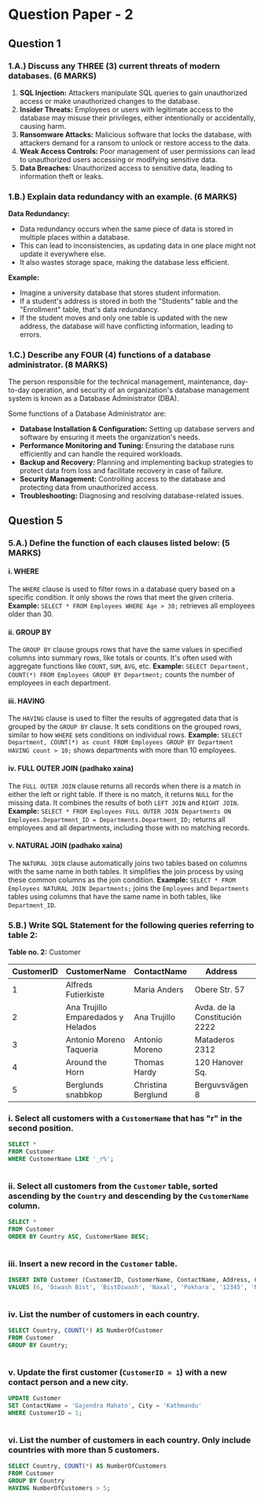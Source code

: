 # Question Paper - 2

## Question 1

### 1.A.) Discuss any THREE (3) current threats of modern databases. (6 MARKS)

1. **SQL Injection:** Attackers manipulate SQL queries to gain unauthorized access or make unauthorized changes to the database.
2. **Insider Threats:** Employees or users with legitimate access to the database may misuse their privileges, either intentionally or accidentally, causing harm.
3. **Ransomware Attacks:** Malicious software that locks the database, with attackers demand for a ransom to unlock or restore access to the data.
4. **Weak Access Controls:** Poor management of user permissions can lead to unauthorized users accessing or modifying sensitive data.
5. **Data Breaches:** Unauthorized access to sensitive data, leading to information theft or leaks.

### 1.B.) Explain data redundancy with an example. (6 MARKS)

**Data Redundancy:**

* Data redundancy occurs when the same piece of data is stored in multiple places within a database.
* This can lead to inconsistencies, as updating data in one place might not update it everywhere else.
* It also wastes storage space, making the database less efficient.

**Example:**

* Imagine a university database that stores student information.
* If a student's address is stored in both the "Students" table and the "Enrollment" table, that's data redundancy.
* If the student moves and only one table is updated with the new address, the database will have conflicting information, leading to errors.

### 1.C.) Describe any FOUR (4) functions of a database administrator. (8 MARKS)

The person responsible for the technical management, maintenance, day-to-day operation, and security of an organization's database management system is known as a Database Administrator (DBA).

Some functions of a Database Administrator are:

* **Database Installation & Configuration:** Setting up database servers and software by ensuring it meets the organization's needs.
* **Performance Monitoring and Tuning:** Ensuring the database runs efficiently and can handle the required workloads.
* **Backup and Recovery:** Planning and implementing backup strategies to protect data from loss and facilitate recovery in case of failure.
* **Security Management:** Controlling access to the database and protecting data from unauthorized access.
* **Troubleshooting:** Diagnosing and resolving database-related issues.

## Question 5

### 5.A.) Define the function of each clauses listed below: (5 MARKS)

#### **i. WHERE**

The `WHERE` clause is used to filter rows in a database query based on a specific condition. It only shows the rows that meet the given criteria. **Example:** `SELECT * FROM Employees WHERE Age > 30;` retrieves all employees older than 30.

#### **ii. GROUP BY**

The `GROUP BY` clause groups rows that have the same values in specified columns into summary rows, like totals or counts. It's often used with aggregate functions like `COUNT`, `SUM`, `AVG`, etc. **Example:** `SELECT Department, COUNT(*) FROM Employees GROUP BY Department;` counts the number of employees in each department.

#### **iii. HAVING**

The `HAVING` clause is used to filter the results of aggregated data that is grouped by the `GROUP BY` clause. It sets conditions on the grouped rows, similar to how `WHERE` sets conditions on individual rows. **Example:** `SELECT Department, COUNT(*) as count FROM Employees GROUP BY Department HAVING count > 10;` shows departments with more than 10 employees.

#### **iv. FULL OUTER JOIN** (padhako xaina)&#x20;

The `FULL OUTER JOIN` clause returns all records when there is a match in either the left or right table. If there is no match, it returns `NULL` for the missing data. It combines the results of both `LEFT JOIN` and `RIGHT JOIN`. **Example:** `SELECT * FROM Employees FULL OUTER JOIN Departments ON Employees.Department_ID = Departments.Department_ID;` returns all employees and all departments, including those with no matching records.

#### **v. NATURAL JOIN** (padhako xaina)&#x20;

The `NATURAL JOIN` clause automatically joins two tables based on columns with the same name in both tables. It simplifies the join process by using these common columns as the join condition. **Example:** `SELECT * FROM Employees NATURAL JOIN Departments;` joins the `Employees` and `Departments` tables using columns that have the same name in both tables, like `Department_ID`.

### 5.B.) Write SQL Statement for the following queries referring to table 2:

&#x20;                                                         **Table no. 2:** Customer

| CustomerID | CustomerName                       | ContactName        | Address                       | City        | PostalCode | Country |
| ---------- | ---------------------------------- | ------------------ | ----------------------------- | ----------- | ---------- | ------- |
| 1          | Alfreds Futierkiste                | Maria Anders       | Obere Str. 57                 | Berlin      | 12209      | Germany |
| 2          | Ana Trujillo Emparedados y Helados | Ana Trujillo       | Avda. de la Constitución 2222 | Mexico City | 05021      | Mexico  |
| 3          | Antonio Moreno Taqueria            | Antonio Moreno     | Mataderos 2312                | Mexico City | 05023      | Mexico  |
| 4          | Around the Horn                    | Thomas Hardy       | 120 Hanover Sq.               | London      | WA1 1DP    | UK      |
| 5          | Berglunds snabbkop                 | Christina Berglund | Berguvsvägen 8                | Luleå       | S-958 22   | Sweden  |

### **i. Select all customers with a `CustomerName` that has "r" in the second position.**

```sql
SELECT * 
FROM Customer 
WHERE CustomerName LIKE '_r%';
```

<figure><img src=".gitbook/assets/Question Paper 2 5.B.i.png" alt=""><figcaption></figcaption></figure>

### **ii. Select all customers from the `Customer` table, sorted ascending by the `Country` and descending by the `CustomerName` column.**

```sql
SELECT * 
FROM Customer 
ORDER BY Country ASC, CustomerName DESC;
```

<figure><img src=".gitbook/assets/Question Paper 2 5.B.ii.png" alt=""><figcaption></figcaption></figure>

### **iii. Insert a new record in the `Customer` table.**

```sql
INSERT INTO Customer (CustomerID, CustomerName, ContactName, Address, City, PostalCode, Country) 
VALUES (6, 'Diwash Bist', 'BistDiwash', 'Naxal', 'Pokhara', '12345', 'Nepal');
```

<figure><img src=".gitbook/assets/Question Paper 2 5.B.iii.png" alt=""><figcaption></figcaption></figure>

### **iv. List the number of customers in each country.**

```sql
SELECT Country, COUNT(*) AS NumberOfCustomer 
FROM Customer 
GROUP BY Country;
```

<figure><img src=".gitbook/assets/Question Paper 2 5.B.iv.png" alt=""><figcaption></figcaption></figure>

### **v. Update the first customer (`CustomerID = 1`) with a new contact person and a new city.**

```sql
UPDATE Customer 
SET ContactName = 'Gajendra Mahato', City = 'Kathmandu' 
WHERE CustomerID = 1;
```

<figure><img src=".gitbook/assets/Question Paper 2 5.B.v.png" alt=""><figcaption></figcaption></figure>

### **vi. List the number of customers in each country. Only include countries with more than 5 customers.**

```sql
SELECT Country, COUNT(*) AS NumberOfCustomers 
FROM Customer 
GROUP BY Country 
HAVING NumberOfCustomers > 5;
```
